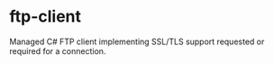 # ftp-client
Managed C# FTP client implementing SSL/TLS support requested or required for a connection.
